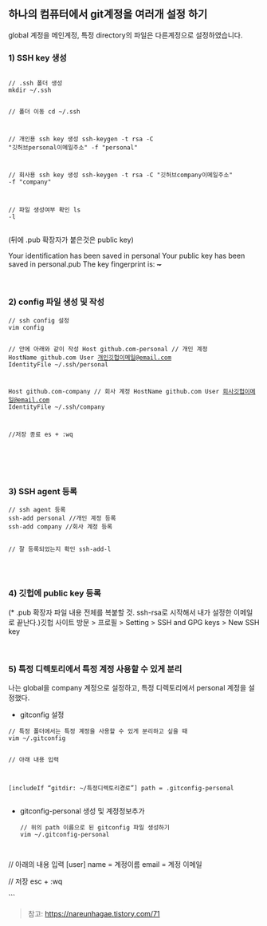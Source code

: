 <h2 id="하나의-컴퓨터에서-git계정을-여러개-설정-하기">하나의 컴퓨터에서 git계정을 여러개 설정 하기</h2>
<p>global 계정을 메인계정,
특정 directory의 파일은 다른계정으로 설정하였습니다.</p>
<h3 id="1-ssh-key-생성">1) SSH key 생성</h3>
<pre><code>
// .ssh 폴더 생성
mkdir ~/.ssh

// 폴더 이동
cd ~/.ssh

// 개인용 ssh key 생성
ssh-keygen -t rsa -C "깃허브personal이메일주소" -f "personal"

// 회사용 ssh key 생성
ssh-keygen -t rsa -C "깃허브company이메일주소" -f "company"

// 파일 생성여부 확인
ls -l</code></pre><p>(뒤에 .pub 확장자가 붙은것은 public key)</p>
<p>Your identification has been saved in personal
Your public key has been saved in personal.pub
The key fingerprint is: <del>~</del></p>
<br />

<h3 id="2-config-파일-생성-및-작성">2) config 파일 생성 및 작성</h3>
<pre><code>// ssh config 설정
vim config

// 안에 아래와 같이 작성
Host github.com-personal // 개인 계정
    HostName github.com
    User 개인깃헙이메일@email.com
    IdentityFile ~/.ssh/personal

Host github.com-company // 회사 계정
    HostName github.com
    User 회사깃헙이메일@email.com
    IdentityFile ~/.ssh/company

//저장 종료
es + :wq

</code></pre><br />

<h3 id="3-ssh-agent-등록">3) SSH agent 등록</h3>
<pre><code>// ssh agent 등록
ssh-add personal //개인 계정 등록
ssh-add company //회사 계정 등록

// 잘 등록되었는지 확인
ssh-add-l</code></pre><br />

<h3 id="4-깃헙에-public-key-등록">4) 깃헙에 public key 등록</h3>
<p>(* .pub 확장자 파일 내용 전체를 복붙할 것. ssh-rsa로 시작해서 내가 설정한 이메일로 끝난다.)깃헙 사이트 방문 &gt; 프로필 &gt; Setting &gt; SSH and GPG keys &gt; New SSH key</p>
<br />

<h3 id="5-특정-디렉토리에서-특정-계정-사용할-수-있게-분리">5) 특정 디렉토리에서 특정 계정 사용할 수 있게 분리</h3>
<p>나는 global을 company 계정으로 설정하고,
특정 디렉토리에서 personal 계정을 설정했다.</p>
<ul>
<li>gitconfig 설정</li>
</ul>
<pre><code>// 특정 폴더에서는 특정 계정을 사용할 수 있게 분리하고 싶을 때
vim ~/.gitconfig


// 아래 내용 입력

[includeIf “gitdir: ~/특정디렉토리경로”]
path = .gitconfig-personal
</code></pre><ul>
<li>gitconfig-personal 생성 및 계정정보추가<pre><code>// 위의 path 이름으로 된 gitconfig 파일 생성하기
vim ~/.gitconfig-personal

</code></pre></li>
</ul>
<p>// 아래의 내용 입력
[user]
name = 계정이름
email = 계정 이메일</p>
<p>// 저장
esc + :wq</p>
<p>```</p>
<blockquote>
<p>참고: <a href="https://nareunhagae.tistory.com/71">https://nareunhagae.tistory.com/71</a> </p>
</blockquote>